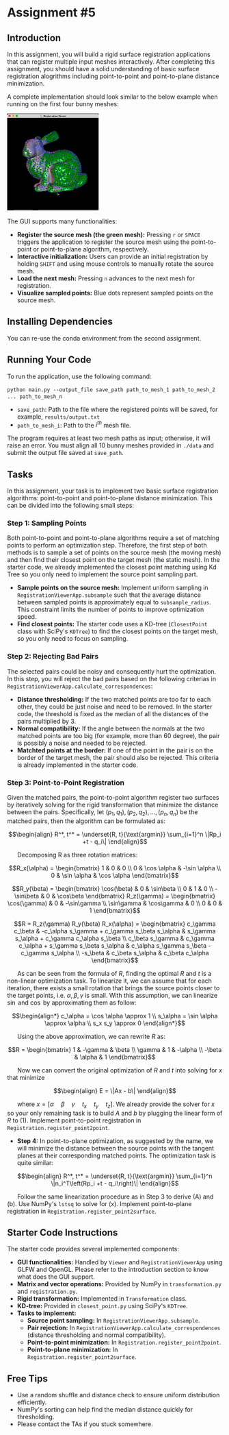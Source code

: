 # Assignment #5

## Introduction
In this assignment, you will build a rigid surface registration applications that can register multiple input meshes interactively. After completing this assignment, you should have a solid understanding of basic surface registration alogrithms including point-to-point and point-to-plane distance minimization.

A complete implementation should look similar to the below example when running on the first four bunny meshes:

![Example solution](./resources/example_solution.gif)

The GUI supports many functionalities:
- **Register the source mesh (the green mesh):** Pressing `r` or `SPACE` triggers the application to register the source mesh using the point-to-point or point-to-plane algorithm, respectively.
- **Interactive initialization:** Users can provide an initial registration by holding `SHIFT` and using mouse controls to manually rotate the source mesh.
- **Load the next mesh:** Pressing `n` advances to the next mesh for registration.
- **Visualize sampled points:** Blue dots represent sampled points on the source mesh.

## Installing Dependencies
You can re-use the conda environment from the second assignment.

## Running Your Code
To run the application, use the following command:
```
python main.py --output_file save_path path_to_mesh_1 path_to_mesh_2 ... path_to_mesh_n
```
- `save_path`: Path to the file where the registered points will be saved, for example, `results/output.txt`
- `path_to_mesh_i`: Path to the $i^{th}$ mesh file.

The program requires at least two mesh paths as input; otherwise, it will raise an error. You must align all 10 bunny meshes provided in `./data` and submit the output file saved at `save_path`.

## Tasks
In this assignment, your task is to implement two basic surface registration algorithms: point-to-point and point-to-plane distance minimization. This can be divided into the following small steps:

### Step 1: Sampling Points
Both point-to-point and point-to-plane algorithms require a set of matching points to perform an optimization step. Therefore, the first step of both methods is to sample a set of points on the source mesh (the moving mesh) and then find their closest point on the target mesh (the static mesh). In the starter code, we already implemented the closest point matching using Kd Tree so you only need to implement the source point sampling part. 
- **Sample points on the source mesh:** Implement uniform sampling in `RegistrationViewerApp.subsample` such that the average distance between sampled points is approximately equal to `subsample_radius`. This constraint limits the number of points to improve optimization speed.
- **Find closest points:** The starter code uses a KD-tree (`ClosestPoint` class with SciPy's `KDTree`) to find the closest points on the target mesh, so you only need to focus on sampling.

### Step 2: Rejecting Bad Pairs
The selected pairs could be noisy and consequently hurt the optimization. In this step, you will reject the bad pairs based on the following criterias in `RegistrationViewerApp.calculate_correspondences`:
- **Distance thresholding:** If the two matched points are too far to each other, they could be just noise and need to be removed. In the starter code, the threshold is fixed as the median of all the distances of the pairs multiplied by 3.
- **Normal compatibility:** If the angle between the normals at the two matched points are too big (for example, more than 60 degree), the pair is possibly a noise and needed to be rejected.
- **Matchted points at the border:** If one of the point in the pair is on the border of the target mesh, the pair should also be rejected. This criteria is already implemented in the starter code.

### Step 3: Point-to-Point Registration
Given the matched pairs, the point-to-point algorithm register two surfaces by iteratively solving for the rigid transformation that minimize the distance between the pairs. Specifically, let $(p_1, q_1), (p_2, q_2), ..., (p_n, q_n)$ be the matched pairs, then the algorithm can be formulated as:

```math
\begin{align}
R^*, t^* = \underset{R, t}{\text{argmin}} \sum_{i=1}^n \|Rp_i +t - q_i\|
\end{align}
```

&nbsp;&nbsp;&nbsp;&nbsp;&nbsp; Decomposing R as three rotation matrices:
    
```math
R_x(\alpha) = \begin{bmatrix}
    1 & 0 & 0 \\
    0 & \cos \alpha & -\sin \alpha \\
    0 & \sin \alpha & \cos \alpha
\end{bmatrix}
```
```math
R_y(\beta) = \begin{bmatrix}
\cos(\beta) & 0 & \sin\beta \\
0 & 1 & 0 \\
-\sin\beta & 0 & \cos\beta
\end{bmatrix}
R_z(\gamma) = \begin{bmatrix}
\cos(\gamma) & 0 & -\sin\gamma \\
\sin\gamma & \cos\gamma & 0 \\
0 & 0 & 1
\end{bmatrix}
```

```math
R = R_z(\gamma) R_y(\beta) R_x(\alpha) = \begin{bmatrix}
c_\gamma c_\beta & -c_\alpha s_\gamma + c_\gamma s_\beta s_\alpha & s_\gamma s_\alpha + c_\gamma c_\alpha s_\beta \\
c_\beta s_\gamma & c_\gamma c_\alpha + s_\gamma s_\beta s_\alpha & c_\alpha s_\gamma s_\beta - c_\gamma s_\alpha \\
-s_\beta & c_\beta s_\alpha & c_\beta c_\alpha 
\end{bmatrix}
```

&nbsp;&nbsp;&nbsp;&nbsp;&nbsp; As can be seen from the formula of $R$, finding the optimal $R$ and $t$ is a non-linear optimization task. To linearize it, we can assume that for each iteration, there exists a small rotation that brings the source points closer to the target points, i.e. $\alpha, \beta, \gamma$ is small. With this assumption, we can linearize $\sin$ and $\cos$ by approximating them as follow:
```math
\begin{align*}
c_\alpha = \cos \alpha \approx 1 \\
s_\alpha = \sin \alpha \approx \alpha \\
s_x s_y \approx 0
\end{align*}
```

&nbsp;&nbsp;&nbsp;&nbsp;&nbsp; Using the above approximation, we can rewrite $R$ as:

```math
R = \begin{bmatrix}
1 & -\gamma & \beta \\
\gamma & 1 & -\alpha \\
-\beta & \alpha & 1
\end{bmatrix}
```

&nbsp;&nbsp;&nbsp;&nbsp;&nbsp; Now we can convert the original optimization of $R$ and $t$ into solving for $x$ that minimize 

```math
\begin{align}
E = \|Ax - b\|
\end{align}
```
&nbsp;&nbsp;&nbsp;&nbsp;&nbsp; where $x = [\alpha \quad \beta \quad \gamma \quad t_x \quad t_y \quad t_z]$. We already provide the solver for $x$ so your only remaining task is to build $A$ and $b$ by plugging the linear form of $R$ to (1).
Implement point-to-point registration in `Registration.register_point2point`.

- **Step 4:** In point-to-plane optimization, as suggested by the name, we will minimize the distance between the source points with the tangent planes at their corresponding matched points. The optimization task is quite similar:

```math
\begin{align}
R^*, t^* = \underset{R, t}{\text{argmin}} \sum_{i=1}^n \|n_i^T\left(Rp_i +t - q_i\right)\|
\end{align}
```

&nbsp;&nbsp;&nbsp;&nbsp;&nbsp; Follow the same linearization procedure as in Step 3 to derive \(A\) and \(b\). Use NumPy's `lstsq` to solve for \(x\). Implement point-to-plane registration in `Registration.register_point2surface`.


## Starter Code Instructions
The starter code provides several implemented components:
- **GUI functionalities:** Handled by `Viewer` and `RegistrationViewerApp` using GLFW and OpenGL. Please refer to the introduction section to know what does the GUI support.
- **Matrix and vector operations:** Provided by NumPy in `transformation.py` and `registration.py`.
- **Rigid transformation:** Implemented in `Transformation` class.
- **KD-tree:** Provided in `closest_point.py` using SciPy's `KDTree`.
- **Tasks to implement:**
  - **Source point sampling:** In `RegistrationViewerApp.subsample`.
  - **Pair rejection:** In `RegistrationViewerApp.calculate_correspondences` (distance thresholding and normal compatibility).
  - **Point-to-point minimization:** In `Registration.register_point2point`.
  - **Point-to-plane minimization:** In `Registration.register_point2surface`.

## Free Tips
- Use a random shuffle and distance check to ensure uniform distribution efficiently.
- NumPy's sorting can help find the median distance quickly for thresholding.
- Please contact the TAs if you stuck somewhere.
